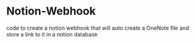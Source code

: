 # Notion-Webhook
code to create a notion webhook that will auto create a OneNote file and store a link to it in a notion database
